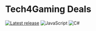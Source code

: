 # Tech4Gaming Deals

[![Latest release](https://img.shields.io/badge/GitHub-100000?style=for-the-badge&logo=github&logoColor=white)](https://github.com/StariMarco/Tech4Gaming_Deals)
![JavaScript](https://img.shields.io/badge/javascript-%23323330.svg?style=for-the-badge&logo=javascript&logoColor=%23F7DF1E)
![C#](https://img.shields.io/badge/c%23-%23239120.svg?style=for-the-badge&logo=c-sharp&logoColor=white)

